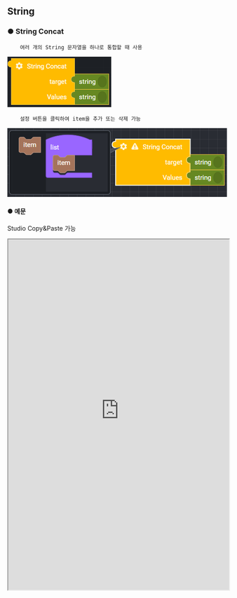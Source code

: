 ## String

### ● String Concat

        여러 개의 String 문자열을 하나로 통합할 때 사용

![](../../../img/assets/image%20%2863%29.png)

        설정 버튼을 클릭하여 item을 추가 또는 삭제 가능

![](../../../img/assets/image%20%28190%29.png)

#### ● 예문

<p class='comment'>Studio Copy&Paste 가능</p>
<iframe
    src="https://d1sxhpvag16wqc.cloudfront.net/v3.1.0/util/string_concat"
    width="100%"
    height="800px"
    allow=""
    sandbox="allow-scripts allow-same-origin" />
<div class="display-pdf">
    <p><img src="../../img/assets/string_concat_example.png" alt="" /></p>
</div>

#### ● 결과

```text
{
  "result": {
    "concat": "Welcome to Synctree"
  }
}
```

### ● String Index

        문자열에서 찾고자 하는 문자의 위치를 찾을 때 사용

![](../../../img/assets/image%20%28205%29.png)

#### ● 예문

<p class='comment'>Studio Copy&Paste 가능</p>
<iframe
    src="https://d1sxhpvag16wqc.cloudfront.net/v3.1.0/util/string_index"
    width="100%"
    height="800px"
    allow=""
    sandbox="allow-scripts allow-same-origin"/>
<div class="display-pdf">
    <p><img src="../../img/assets/string_index_example.png" alt="" /></p>
</div>

#### ● 결과

```text
{
  "result": {
    "index": 11
  }
}
```

### ● String Format

        문자열 포맷팅

![](../../../img/assets/image%20%28210%29.png)

        설정 버튼을 클릭하여 item을 추가 또는 삭제 가능

![](../../../img/assets/image%20%2899%29.png)

### ● String Charset Encode

        문자열 인코딩

![](../../../img/assets/image%20%28146%29.png)

### ● String Length

        문자열의 길이를 확인할 때 사용

![](../../../img/assets/image%20%28148%29.png)

#### ● 예문

<p class='comment'>Studio Copy&Paste 가능</p>
<iframe
    src="https://d1sxhpvag16wqc.cloudfront.net/v3.1.0/util/string_length"
    width="100%"
    height="800px"
    allow=""
    sandbox="allow-scripts allow-same-origin"/>
<div class="display-pdf">
    <p><img src="../../img/assets/string_length_example.png" alt="" /></p>
</div>

#### ● 결과

```text
{
  "result": {
    "length": 19
  }
}
```

### ● String ToArray

        문자열을 배열로 반환 시 사용

![](../../../img/assets/image%20%28183%29.png)

#### ● 예문

<p class='comment'>Studio Copy&Paste 가능</p>
<iframe
    src="https://d1sxhpvag16wqc.cloudfront.net/v3.1.0/util/string_toarray"
    width="100%"
    height="800px"
    allow=""
    sandbox="allow-scripts allow-same-origin"/>
<div class="display-pdf">
    <p><img src="../../img/assets/string_toarray_example.png" alt="" /></p>
</div>

#### ● 결과

```text
{
  "result": {
    "string-to-array": [
      "W",
      "e",
      "l",
      "c",
      "o",
      "m",
      "e",
      " ",
      "t",
      "o",
      " ",
      "S",
      "y",
      "n",
      "c",
      "t",
      "r",
      "e",
      "e"
    ]
  }
}
```

### ● String Substring

        문자열의 일부분을 추출할 때 사용

![](../../../img/assets/image%20%28108%29.png)

#### ● 예문

<p class='comment'>Studio Copy&Paste 가능</p>
<iframe
    src="https://d1sxhpvag16wqc.cloudfront.net/v3.1.0/util/string_substring"
    width="100%"
    height="800px"
    allow=""
    sandbox="allow-scripts allow-same-origin"/>
<div class="display-pdf">
    <p><img src="../../img/assets/string_substring_example.png" alt="" /></p>
</div>

#### ● 결과

```text
{
  "result": {
    "substring": "Welcome to Synctre"
  }
}
```

### ● String Replace

        문자열에서 특정 문자를 다른 문자로 변경할 때 사용

![](../../../img/assets/image%20%2879%29.png)

#### ● 예문

<p class='comment'>Studio Copy&Paste 가능</p>
<iframe
    src="https://d1sxhpvag16wqc.cloudfront.net/v3.1.0/util/string_replace"
    width="100%"
    height="800px"
    allow=""
    sandbox="allow-scripts allow-same-origin"/>
<div class="display-pdf">
    <p><img src="../../img/assets/string_replace_example.png" alt="" /></p>
</div>

#### ● 결과

```text
{
  "result": {
    "before": "Welcome to Ntuple",
    "replaced": "Welcome to Synctree"
  }
}
```

### ● String Replace-Regex

        문자열에 정규식 패턴과 일치 하는 문자를 변환할 때 사용

![](../../../img/assets/image%20%28107%29.png)

#### ● 예문

<p class='comment'>Studio Copy&Paste 가능</p>
<iframe
    src="https://d1sxhpvag16wqc.cloudfront.net/v3.1.0/util/string_replace_regex"
    width="100%"
    height="800px"
    allow=""
    sandbox="allow-scripts allow-same-origin"/>
<div class="display-pdf">
    <p><img src="../../img/assets/string_replace_regex_example.png" alt="" /></p>
</div>

#### ● 결과

```text
{
  "result": "Replace matched sequence"
}
```

### ● String Split

        문자열의 특정 문자를 구분으로 문자열을 분할하여 배열로 출력할 때 사용

![](../../../img/assets/image%20%28144%29.png)

#### ● 예문

<p class='comment'>Studio Copy&Paste 가능</p>
<iframe
    src="https://d1sxhpvag16wqc.cloudfront.net/v3.1.0/util/string_split"
    width="100%"
    height="800px"
    allow=""
    sandbox="allow-scripts allow-same-origin"/>
<div class="display-pdf">
    <p><img src="../../img/assets/string_split_example.png" alt="" /></p>
</div>

#### ● 결과

```text
{
  "result": {
    "split": [
      "Welcome to",
      " Synctree"
    ]
  }
}
```

### ● String Split-Regex

        문자열 분할(정규표현식) 시 사용

![](../../../img/assets/image%20%28218%29.png)

#### ● 예문

<p class='comment'>Studio Copy&Paste 가능</p>
<iframe
    src="https://d1sxhpvag16wqc.cloudfront.net/v3.1.0/util/string_split_regex"
    width="100%"
    height="800px"
    allow=""
    sandbox="allow-scripts allow-same-origin"/>
<div class="display-pdf">
    <p><img src="../../img/assets/string_split_regex.png" alt="" /></p>
</div>

#### ● 결과

```text
{
  "result": {
    "str": "hypertext language, programming",
    "match": [
      "hypertext language",
      " programming"
    ],
    "matchArrCnt": 2
  }
}
```

### ● String LTrim

        문자열의 왼쪽 공백을 삭제할 때 사용

![](../../../img/assets/image%20%28158%29.png)

#### ● 예문

<p class='comment'>Studio Copy&Paste 가능</p>
<iframe
    src="https://d1sxhpvag16wqc.cloudfront.net/v3.1.0/util/string_ltrim"
    width="100%"
    height="800px"
    allow=""
    sandbox="allow-scripts allow-same-origin"/>
<div class="display-pdf">
    <p><img src="../../img/assets/string_ltrim_example.png" alt="" /></p>
</div>

#### ● 결과

```text
{
  "result": {
    "ltrim": "Welcome to Synctree"
  }
}
```

### ● String RTrim

        문자열의 오쪽 공백을 삭제할 때 사용

![](../../../img/assets/image%20%2860%29.png)

#### ● 예문

<p class='comment'>Studio Copy&Paste 가능</p>
<iframe
    src="https://d1sxhpvag16wqc.cloudfront.net/v3.1.0/util/string_rtrim"
    width="100%"
    height="800px"
    allow=""
    sandbox="allow-scripts allow-same-origin"/>
<div class="display-pdf">
    <p><img src="../../img/assets/string_rtrim_example.png" alt="" /></p>
</div>

#### ● 결과

```text
{
  "result": {
    "rtrim": "Welcome to Synctree"
  }
}
```
